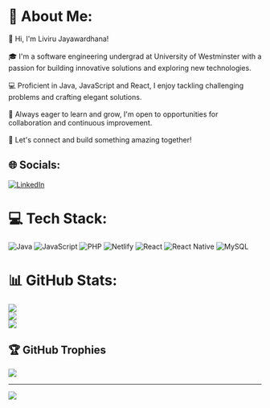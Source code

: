 # 💫 About Me:
👋 Hi, I'm Liviru Jayawardhana!<br><br>🎓 I'm a software engineering undergrad at University of Westminster with a passion for building innovative solutions and exploring new technologies.<br><br>💻 Proficient in Java, JavaScript and React, I enjoy tackling challenging problems and crafting elegant solutions.<br><br>🌱 Always eager to learn and grow, I'm open to opportunities for collaboration and continuous improvement.<br><br>🚀 Let's connect and build something amazing together!


## 🌐 Socials:
[![LinkedIn](https://img.shields.io/badge/LinkedIn-%230077B5.svg?logo=linkedin&logoColor=white)](https://linkedin.com/in/www.linkedin.com/in/liviru-jayawardhana-b2329b243) 

# 💻 Tech Stack:
![Java](https://img.shields.io/badge/java-%23ED8B00.svg?style=for-the-badge&logo=openjdk&logoColor=white) ![JavaScript](https://img.shields.io/badge/javascript-%23323330.svg?style=for-the-badge&logo=javascript&logoColor=%23F7DF1E) ![PHP](https://img.shields.io/badge/php-%23777BB4.svg?style=for-the-badge&logo=php&logoColor=white) ![Netlify](https://img.shields.io/badge/netlify-%23000000.svg?style=for-the-badge&logo=netlify&logoColor=#00C7B7) ![React](https://img.shields.io/badge/react-%2320232a.svg?style=for-the-badge&logo=react&logoColor=%2361DAFB) ![React Native](https://img.shields.io/badge/react_native-%2320232a.svg?style=for-the-badge&logo=react&logoColor=%2361DAFB) ![MySQL](https://img.shields.io/badge/mysql-%2300000f.svg?style=for-the-badge&logo=mysql&logoColor=white)
# 📊 GitHub Stats:
![](https://github-readme-stats.vercel.app/api?username=liviru-j&theme=tokyonight&hide_border=false&include_all_commits=true&count_private=true)<br/>
![](https://github-readme-streak-stats.herokuapp.com/?user=liviru-j&theme=tokyonight&hide_border=false)<br/>
![](https://github-readme-stats.vercel.app/api/top-langs/?username=liviru-j&theme=tokyonight&hide_border=false&include_all_commits=true&count_private=true&layout=compact)

## 🏆 GitHub Trophies
![](https://github-profile-trophy.vercel.app/?username=liviru-j&theme=tokyonight&no-frame=false&no-bg=true&margin-w=4)

---
[![](https://visitcount.itsvg.in/api?id=liviru-j&icon=0&color=0)](https://visitcount.itsvg.in)

<!-- Proudly created with GPRM ( https://gprm.itsvg.in ) -->
